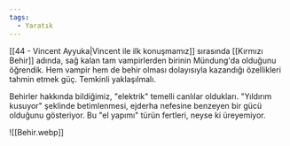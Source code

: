 ```yaml
---
tags:
  - Yaratık
---  
```

[[44 - Vincent Ayyuka|Vincent ile ilk konuşmamız]] sırasında [[Kırmızı Behir]] adında, sağ kalan tam vampirlerden birinin Mündung'da olduğunu öğrendik. Hem vampir hem de behir olması dolayısıyla kazandığı özellikleri tahmin etmek güç. Temkinli yaklaşılmalı.  
  
Behirler hakkında bildiğimiz, "elektrik" temelli canlılar oldukları. "Yıldırım kusuyor" şeklinde betimlenmesi, ejderha nefesine benzeyen bir gücü olduğunu gösteriyor. Bu "el yapımı" türün fertleri, neyse ki üreyemiyor.  
  
![[Behir.webp]]